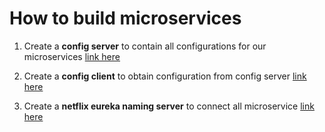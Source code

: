 # How to build microservices

1. Create a **config server** to contain all configurations for our microservices [link here](https://github.com/colenhuttran/microservices/tree/master/config-server-ms)

2. Create a **config client** to obtain configuration from config server [link here](https://github.com/colenhuttran/microservices/tree/master/car-store-ms)

3. Create a **netflix eureka naming server** to connect all microservice [link here](https://github.com/colenhuttran/microservices/tree/master/netflix-eureka-naming-server-ms)


